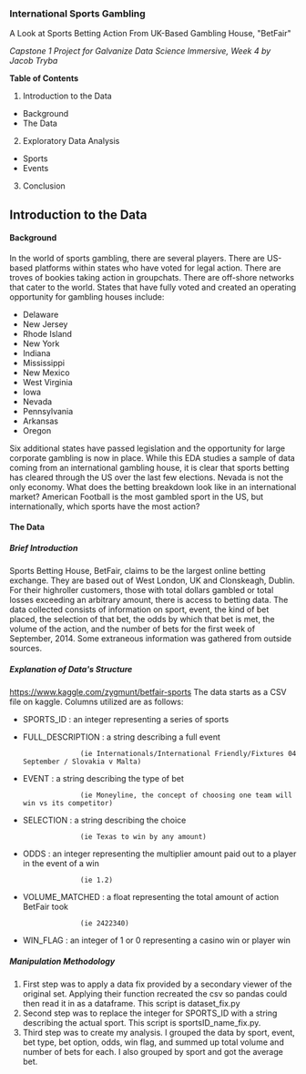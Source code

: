 

### International Sports Gambling
A Look at Sports Betting Action From UK-Based Gambling House, "BetFair"

*Capstone 1 Project for Galvanize Data Science Immersive, Week 4*
*by Jacob Tryba*


**Table of Contents**
1. Introduction to the Data
  - Background
  - The Data
2. Exploratory Data Analysis
  - Sports
  - Events
3. Conclusion



## Introduction to the Data
#### Background
In the world of sports gambling, there are several players. There are US-based platforms within states who have voted for legal action. There are troves of bookies taking action in groupchats. There are off-shore networks that cater to the world. States that have fully voted and created an operating opportunity for gambling houses include:
  - Delaware
  - New Jersey
  - Rhode Island
  - New York
  - Indiana
  - Mississippi
  - New Mexico
  - West Virginia
  - Iowa
  - Nevada
  - Pennsylvania
  - Arkansas
  - Oregon
  
 Six additional states have passed legislation and the opportunity for large corporate gambling is now in place. While this EDA studies a sample of data coming from an international gambling house, it is clear that sports betting has cleared through the US over the last few elections. Nevada is not the only economy.
What does the betting breakdown look like in an international market? American Football is the most gambled sport in the US, but internationally, which sports have the most action?

#### The Data
##### Brief Introduction
Sports Betting House, BetFair, claims to be the largest online betting exchange. They are based out of West London, UK and Clonskeagh, Dublin. For their highroller customers, those with total dollars gambled or total losses exceeding an arbitrary amount, there is access to betting data. The data collected consists of information on sport, event, the kind of bet placed, the selection of that bet, the odds by which that bet is met, the volume of the action, and the number of bets for the first week of September, 2014. Some extraneous information was gathered from outside sources.

##### Explanation of Data's Structure
https://www.kaggle.com/zygmunt/betfair-sports
The data starts as a CSV file on kaggle. Columns utilized are as follows:
- SPORTS_ID : an integer representing a series of sports
- FULL_DESCRIPTION : a string describing a full event 
                    
                    (ie Internationals/International Friendly/Fixtures 04 September / Slovakia v Malta)
- EVENT : a string describing the type of bet
                    
                    (ie Moneyline, the concept of choosing one team will win vs its competitor)
- SELECTION : a string describing the choice
                    
                    (ie Texas to win by any amount)
- ODDS : an integer representing the multiplier amount paid out to a player in the event of a win

                    (ie 1.2)
- VOLUME_MATCHED : a float representing the total amount of action BetFair took

                    (ie 2422340)
- WIN_FLAG : an integer of 1 or 0 representing a casino win or player win

##### Manipulation Methodology
1. First step was to apply a data fix provided by a secondary viewer of the original set. Applying their function recreated the csv so pandas could then read it in as a dataframe. This script is dataset_fix.py
2. Second step was to replace the integer for SPORTS_ID with a string describing the actual sport. This script is sportsID_name_fix.py.
3. Third step was to create my analysis. I grouped the data by sport, event, bet type, bet option, odds, win flag, and summed up total volume and number of bets for each. I also grouped by sport and got the average bet.

